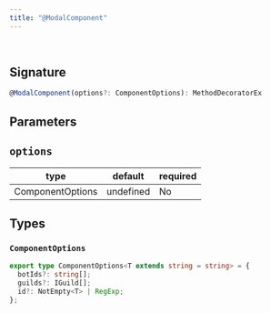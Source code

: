 ```yaml
---
title: "@ModalComponent"
---
```


<br/>

## Signature

```ts
@ModalComponent(options?: ComponentOptions): MethodDecoratorEx
```

## Parameters

## `options`

| type      | default | required |
| --------- | ------- | -------- |
| ComponentOptions | undefined    | No      |

## Types

### `ComponentOptions`

```ts
export type ComponentOptions<T extends string = string> = {
  botIds?: string[];
  guilds?: IGuild[];
  id?: NotEmpty<T> | RegExp;
};
```